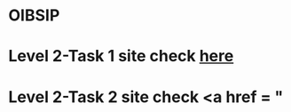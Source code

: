 # OIBSIP
# Level 2-Task 1 site check <a href = "https://vishal12s.github.io/OIBSIP/Level%202-Task%201/index.html">here</a>
# Level 2-Task 2 site check <a href = "
